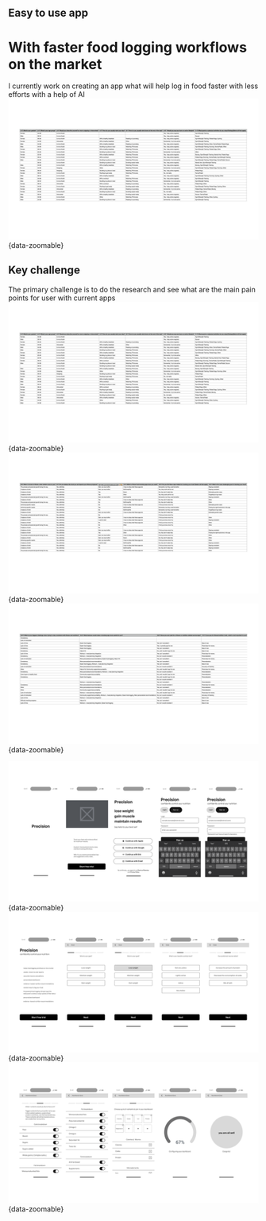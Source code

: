 ## Easy to use app
# With faster food logging workflows on the market
I currently work on creating an app what will help log in food faster with less efforts with a help of AI
![Alt text](../images/project5-survey1.png){data-zoomable}

## Key challenge
The primary challenge is to do the research and see what are the main pain points for user with current apps
![Alt text](../images/project5-survey1.png){data-zoomable}
![Alt text](../images/project5-survey2.png){data-zoomable}
![Alt text](../images/project5-survey3.png){data-zoomable}


![Alt text](../images/project5-wireframes1.png){data-zoomable}
![Alt text](../images/project5-wireframes2.png){data-zoomable}
![Alt text](../images/project5-wireframes3.png){data-zoomable}



